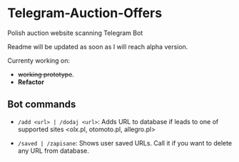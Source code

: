# Telegram-Auction-Offers
Polish auction website scanning Telegram Bot

Readme will be updated as soon as I will reach alpha version.

Currenty working on:
  * ~~working prototype~~.
  * **Refactor**

## Bot commands

* `/add <url> | /dodaj <url>`: <url> Adds URL to database if <url> leads to one of supported sites <olx.pl, otomoto.pl, allegro.pl>
 
* `/saved | /zapisane`: Shows user saved URLs. Call it if you want to delete any URL from database.
